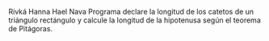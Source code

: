 Rivká Hanna Hael Nava
Programa declare la longitud de los catetos de un triángulo rectángulo y calcule la longitud de la hipotenusa según el teorema de Pitágoras.
